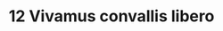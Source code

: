 ---
title: 12 Vivamus convallis libero
image: 37.jpg
thumbnail: 37.jpg
caption: 12 Sed velit lacus, laoreet at venenatis convallis in lorem tincidunt.
---